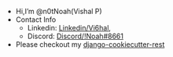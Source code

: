 - Hi,I’m @n0tNoah(Vishal P)
- Contact Info
  - Linkedin: [Linkedin/Vi6hal](https://www.linkedin.com/in/vi6hal),
  - Discord: [Discord/!Noah#8661](https://discordapp.com/users/!Noah#8661)
- Please checkout my [django-cookiecutter-rest](https://github.com/n0tNoah/django-cookiecutter-rest)
